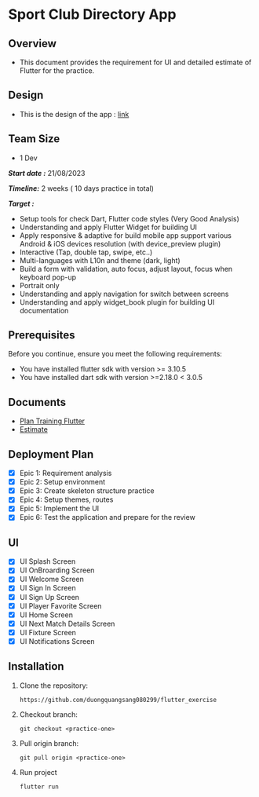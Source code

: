 
# Sport Club Directory App

## Overview

- This document provides the requirement for UI and detailed estimate of Flutter for the practice.
## Design

- This is the design of the app : [link](https://www.figma.com/file/85qn4nurnKq6TkOUtQ7gxz/sport-club-directory-app-bugradere?node-id=0%3A1&mode=dev)

## Team Size 

- 1 Dev

***Start date :*** 21/08/2023

***Timeline:*** 2 weeks ( 10 days practice in total)

***Target :***

- Setup tools for check Dart, Flutter code styles (Very Good Analysis)
- Understanding and apply Flutter Widget for building UI
- Apply responsive & adaptive for build mobile app support various Android & iOS devices resolution (with device_preview plugin)
- Interactive (Tap, double tap, swipe, etc..)
- Multi-languages with L10n and theme (dark, light)
- Build a form with validation, auto focus, adjust layout, focus when keyboard pop-up
- Portrait only
- Understanding and apply navigation for switch between screens
- Understanding and apply widget_book plugin for building UI documentation

## Prerequisites
Before you continue, ensure you meet the following requirements:
- You have installed flutter sdk with version >= 3.10.5
- You have installed dart sdk with version >=2.18.0 < 3.0.5
    
## Documents
- [Plan Training Flutter](https://docs.google.com/document/d/1pJoljLSp24DMVJ0TVf86HTEyqC9LjLFA-YmMfjMhSLY/edit)
- [Estimate](https://trello.com/b/YdQqrfmn/flutter-practice-part-1)
​
## Deployment Plan
- [X] Epic 1: Requirement analysis
- [X] Epic 2: Setup environment
- [X] Epic 3: Create skeleton structure practice
- [X] Epic 4: Setup themes, routes
- [X] Epic 5: Implement the UI
- [X] Epic 6: Test the application and prepare for the review

## UI
- [X] UI Splash Screen
- [X] UI OnBroarding Screen
- [X] UI Welcome Screen
- [X] UI Sign In Screen
- [X] UI Sign Up Screen
- [X] UI Player Favorite Screen
- [X] UI Home Screen
- [X] UI Next Match Details Screen
- [X] UI Fixture Screen
- [X] UI Notifications Screen
## Installation
1. Clone the repository:
​
    ```
    https://github.com/duongquangsang080299/flutter_exercise
    ```
2. Checkout branch:
​
    ```
    git checkout <practice-one> 
    ```
3. Pull origin branch:
​
    ```
    git pull origin <practice-one> 
    ```
4. Run project
   ```
   flutter run
   ```
​


